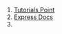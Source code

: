 1. [Tutorials Point](https://www.tutorialspoint.com/expressjs/index.htm)
2. [Express Docs](https://expressjs.com/en/starter/hello-world.html)
3. 
